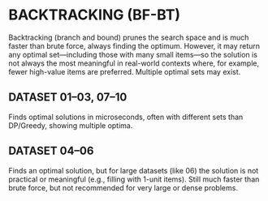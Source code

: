# BACKTRACKING (BF-BT)

Backtracking (branch and bound) prunes the search space and is much faster than brute force, always finding the optimum. However, it may return any optimal set—including those with many small items—so the solution is not always the most meaningful in real-world contexts where, for example, fewer high-value items are preferred. Multiple optimal sets may exist.

## DATASET 01–03, 07–10

Finds optimal solutions in microseconds, often with different sets than DP/Greedy, showing multiple optima.

## DATASET 04–06

Finds an optimal solution, but for large datasets (like 06) the solution is not practical or meaningful (e.g., filling with 1-unit items). Still much faster than brute force, but not recommended for very large or dense problems.
